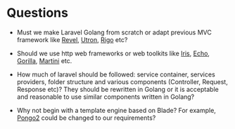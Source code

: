 # Questions

- Must we make Laravel Golang from scratch or adapt previous MVC framework like [Revel](https://github.com/revel/revel), [Utron](https://github.com/gernest/utron), [Rigo](https://github.com/micln/higo) etc?

- Should we use http web frameworks or web toolkits like [Iris](https://github.com/kataras/iris), [Echo](https://echo.labstack.com/), [Gorilla](https://github.com/gorilla), [Martini](https://github.com/go-martini/martini) etc.

- How much of laravel should be followed: service container, services providers, folder structure and various components (Controller, Request, Response etc)? They should be rewritten in Golang or it is acceptable and reasonable to use similar components written in Golang?

- Why not begin with a template engine based on Blade? For example, [Pongo2](https://github.com/flosch/pongo2) could be changed to our requirements?  
